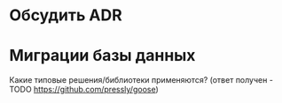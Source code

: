 # Обсудить ADR

# Миграции базы данных
Какие типовые решения/библиотеки применяются? (ответ получен - TODO https://github.com/pressly/goose)









